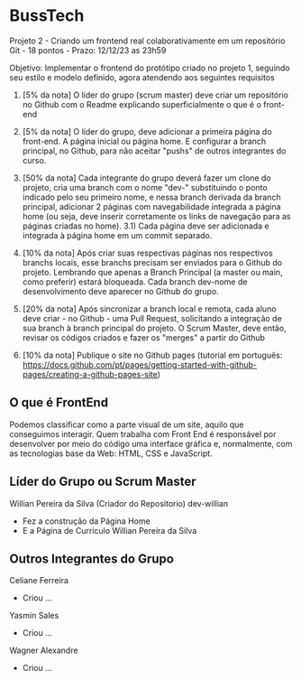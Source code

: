 # BussTech
Projeto 2 - Criando um frontend real colaborativamente em um repositório Git - 18 pontos - Prazo: 12/12/23 as 23h59

Objetivo:
Implementar o frontend do protótipo criado no projeto 1, seguindo seu estilo e modelo definido, agora atendendo aos seguintes requisitos

1) [5% da nota] O líder do grupo (scrum master) deve criar um repositório no Github com o Readme explicando superficialmente o que é o front-end

2) [5% da nota] O líder do grupo, deve adicionar a primeira página do front-end. A página inicial ou página home. E configurar a branch principal, no Github, para não aceitar "pushs" de outros integrantes do curso.

3) [50% da nota] Cada integrante do grupo deverá fazer um clone do projeto, cria uma branch com o nome "dev-<seu nome>" substituindo o ponto indicado pelo seu primeiro nome, e nessa branch derivada da branch principal, adicionar 2 páginas com navegabilidade integrada a página home (ou seja, deve inserir corretamente os links de navegação para as páginas criadas no home). 
  3.1) Cada página deve ser adicionada e integrada à página home em um commit separado.

4) [10% da nota] Após criar suas respectivas páginas nos respectivos branchs locais, esse branchs precisam ser enviados para o Github do projeto. Lembrando que apenas a Branch Principal (a master ou main, como preferir) estará bloqueada. Cada branch dev-nome de desenvolvimento deve aparecer no Github do grupo.

5) [20% da nota] Após sincronizar a branch local e remota, cada aluno deve criar - no Github - uma Pull Request, solicitando a integração de sua branch à branch principal do projeto. O Scrum Master, deve então, revisar os códigos criados e fazer os "merges" a partir do Github

6) [10% da nota] Publique o site no Github pages (tutorial em português: https://docs.github.com/pt/pages/getting-started-with-github-pages/creating-a-github-pages-site)

## O que é FrontEnd
Podemos classificar como a parte visual de um site, aquilo que conseguimos interagir. Quem trabalha com Front End é responsável por desenvolver por meio do código uma interface gráfica e, normalmente, com as tecnologias base da Web: HTML, CSS e JavaScript.

## Líder do Grupo ou Scrum Master
Willian Pereira da Silva (Criador do Repositorio) dev-willian
- Fez a construção da Página Home
- E a Página de Curriculo Willian Pereira da Silva

## Outros Integrantes do Grupo
Celiane Ferreira 
- Criou ...

Yasmin Sales
- Criou ...

Wagner Alexandre
- Criou ...



